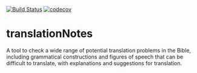 [![Build Status](https://travis-ci.org/translationCoreApps/translationNotes.svg?branch=master)](https://travis-ci.org/translationCoreApps/translationNotes)
[![codecov](https://codecov.io/gh/translationCoreApps/translationNotes/branch/master/graph/badge.svg)](https://codecov.io/gh/translationCoreApps/translationNotes)

# translationNotes

A tool to check a wide range of potential translation problems in the Bible, including grammatical constructions and figures of speech that can be difficult to translate, with explanations and suggestions for translation.

